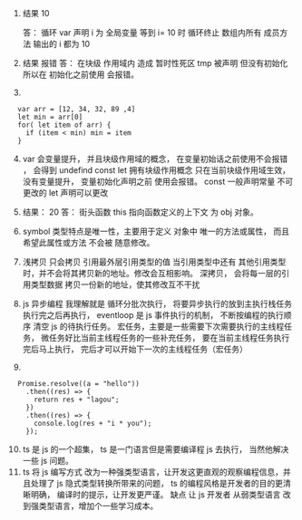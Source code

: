 1.  结果 10

    答： 循环 var 声明 i 为 全局变量 等到 i= 10 时 循环终止
    数组内所有 成员方法 输出的 i 都为 10

2.  结果 报错
    答： 在块级 作用域内 造成 暂时性死区 tmp 被声明 但没有初始化所以在 初始化之前使用 会报错。
3.

```
  var arr = [12, 34, 32, 89 ,4]
  let min = arr[0]
  for( let item of arr) {
    if (item < min) min = item
  }
```

4.  var 会变量提升， 并且块级作用域的概念， 在变量初始话之前使用不会报错 ， 会得到 undefind
    const let 拥有块级作用概念 只在当前块级作用域生效，没有变量提升， 变量初始化声明之前 使用会报错。
    const 一般声明常量 不可更改的
    let 声明可以更改
5.  结果： 20
    答： 街头函数 this 指向函数定义的上下文 为 obj 对象。

6.  symbol 类型特点是唯一性，主要用于定义 对象中 唯一的方法或属性， 而且 希望此属性或方法 不会被 随意修改。
7.  浅拷贝 只会拷贝 引用最外层引用类型的值 当引用类型中还有 其他引用类型时，并不会将其拷贝新的地址。修改会互相影响。
    深拷贝， 会将每一层的引用类型数据 拷贝一份新的地址，使其修改互不干扰

8.  js 异步编程 我理解就是 循环分批次执行， 将要异步执行的放到主执行栈任务执行完之后再执行，
    eventloop 是 js 事件执行的机制， 不断按编程的执行顺序 清空 js 的待执行任务。
    宏任务，主要是一些需要下次需要执行的主线程任务， 微任务好比当前主线程任务的一些补充任务， 要在当前主线程任务执行完后马上执行， 完后才可以开始下一次的主线程任务（宏任务）
9.

```
  Promise.resolve((a = "hello"))
    .then((res) => {
      return res + "lagou";
    })
    .then((res) => {
      console.log(res + "i * you");
    });
```

10. ts 是 js 的一个超集， ts 是一门语言但是需要编译程 js 去执行， 当然他解决一些 js 问题。
11. ts 将 js 编写方式 改为一种强类型语言，让开发这更直观的观察编程信息，并且处理了 js 隐式类型转换所带来的问题， ts 的编程风格是开发者的目的更清晰明确， 编译时的提示，让开发更严谨。
    缺点 让 js 开发者 从弱类型语言 改 到强类型语言，增加个一些学习成本。
